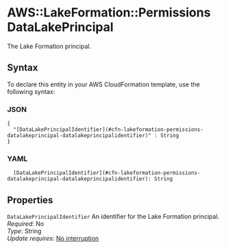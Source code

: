 # AWS::LakeFormation::Permissions DataLakePrincipal<a name="aws-properties-lakeformation-permissions-datalakeprincipal"></a>

The Lake Formation principal\.

## Syntax<a name="aws-properties-lakeformation-permissions-datalakeprincipal-syntax"></a>

To declare this entity in your AWS CloudFormation template, use the following syntax:

### JSON<a name="aws-properties-lakeformation-permissions-datalakeprincipal-syntax.json"></a>

```
{
  "[DataLakePrincipalIdentifier](#cfn-lakeformation-permissions-datalakeprincipal-datalakeprincipalidentifier)" : String
}
```

### YAML<a name="aws-properties-lakeformation-permissions-datalakeprincipal-syntax.yaml"></a>

```
  [DataLakePrincipalIdentifier](#cfn-lakeformation-permissions-datalakeprincipal-datalakeprincipalidentifier): String
```

## Properties<a name="aws-properties-lakeformation-permissions-datalakeprincipal-properties"></a>

`DataLakePrincipalIdentifier` <a name="cfn-lakeformation-permissions-datalakeprincipal-datalakeprincipalidentifier"></a>
An identifier for the Lake Formation principal\.  
_Required_: No  
_Type_: String  
_Update requires_: [No interruption](https://docs.aws.amazon.com/AWSCloudFormation/latest/UserGuide/using-cfn-updating-stacks-update-behaviors.html#update-no-interrupt)
